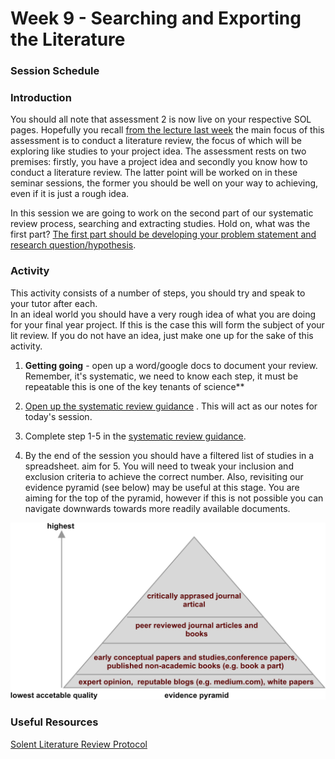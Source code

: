 

# Week 9  - Searching and Exporting the Literature

### Session Schedule 	


### Introduction

You should all note that assessment 2 is now live on your respective SOL pages. Hopefully you recall [from the lecture last week](../week_9/lecture_presentation.md) the main focus of this assessment is to conduct a literature review, the focus of which will be exploring like studies to your project idea. The assessment rests on two premises: firstly, you have a project idea and secondly you know how to conduct a literature review. The latter point will be worked on in these seminar sessions, the former you should be well on your way to achieving, even if it is just a rough idea.   

In this session we are going to work on the second part of our systematic review process, searching and extracting studies.  Hold on, what was the first part?  [The first part should be developing your problem statement and research question/hypothesis](../week_9/seminar.md).

###  Activity 

This activity consists of a number of steps, you should try and speak to your tutor after each.   
In an ideal world you should have a very rough idea of what you are doing for your final year project. If this is the case this will form the subject of your lit review. If you do not have an idea, just make one up for the sake of this activity.

1) **Getting going** - open up a word/google docs to document your review. Remember, it's systematic, we need to know each step, it must be repeatable this is one of the key tenants of science**

2) [Open up the systematic review guidance](../literature_review_protocol.md) . This will act as our notes for today's session. 

3) Complete step 1-5 in the [systematic review guidance](../literature_review_protocol.md). 

4) By the end of the session you should have a filtered list of studies in a spreadsheet. aim for 5. You will need to tweak your inclusion and exclusion criteria to achieve the correct number.  Also, revisiting our evidence pyramid (see below) may be useful at this stage. You are aiming for the top of the pyramid, however if this is not possible you can navigate downwards towards more readily available documents. 


![](./assets/evidence.png)


### Useful Resources 

[Solent Literature Review Protocol](../literature_review_protocol.md)
